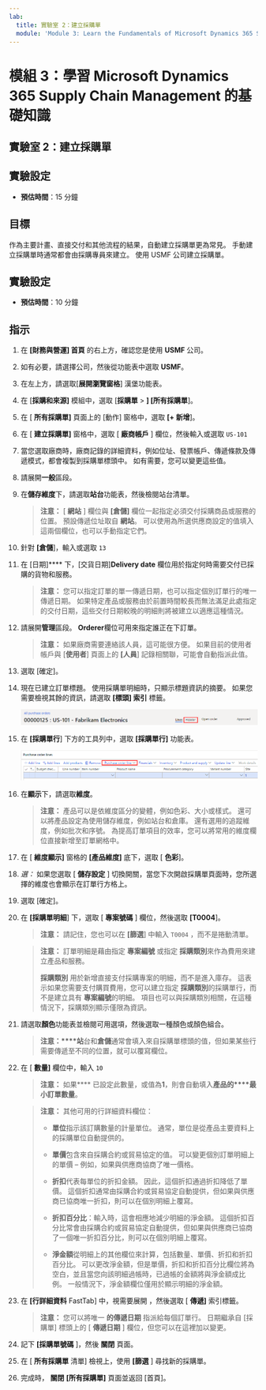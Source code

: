 ```yaml
---
lab:
  title: 實驗室 2：建立採購單
  module: 'Module 3: Learn the Fundamentals of Microsoft Dynamics 365 Supply Chain Management'
---
```


# 模組 3：學習 Microsoft Dynamics 365 Supply Chain Management 的基礎知識

## 實驗室 2：建立採購單

## 實驗設定

   - **預估時間**：15 分鐘

## 目標

作為主要計畫、直接交付和其他流程的結果，自動建立採購單更為常見。 手動建立採購單時通常都會由採購專員來建立。 使用 USMF 公司建立採購單。 

## 實驗設定

   - **預估時間**：10 分鐘

## 指示

1.  在 **[財務與營運] 首頁** 的右上方，確認您是使用 **USMF** 公司。 

1.  如有必要，請選擇公司，然後從功能表中選取 **USMF**。 

1.  在左上方，請選取[**展開瀏覽窗格**] 漢堡功能表。 

1.  在 [**採購和來源]** 模組中，選取 [**採購單**  >  **] [所有採購單**]。 

1.  在 [ **所有採購單]** 頁面上的 [動作] 窗格中，選取 **[+ 新增**]。 

1.  在 [ **建立採購單]** 窗格中，選取 [ **廠商帳戶** ] 欄位，然後輸入或選取 `US-101`

1.  當您選取廠商時，廠商記錄的詳細資料，例如位址、發票帳戶、傳遞條款及傳遞模式，都會複製到採購單標頭中。 如有需要，您可以變更這些值。 

1.  請展開**一般**區段。 

1.  在**儲存維度**下，請選取**站台**功能表，然後檢閱站台清單。 

    > **注意：** [ **網站** ] 欄位與 **[倉儲]** 欄位一起指定必須交付採購商品或服務的位置。 預設傳遞位址取自 **網站**。 可以使用為所選供應商設定的值填入這兩個欄位，也可以手動指定它們。 

1.  針對 **[倉儲**]，輸入或選取 `13`

1.  在 [日期]**** 下，[交貨日期]**Delivery date** 欄位用於指定何時需要交付已採購的貨物和服務。

    > **注意：** 您可以指定訂單的單一傳遞日期，也可以指定個別訂單行的唯一傳遞日期。 如果特定產品或服務由於前置時間較長而無法滿足此處指定的交付日期，這些交付日期較晚的明細則將被建立以適應這種情況。

1.  請展開**管理**區段。 **Orderer**欄位可用來指定誰正在下訂單。 

    > **注意：** 如果廠商需要連絡該人員，這可能很方便。 如果目前的使用者帳戶與 [**使用者**] 頁面上的 **[人員**] 記錄相關聯，可能會自動指派此值。 

1.  選取 [確定]。 

1.  現在已建立訂單標題。 使用採購單明細時，只顯示標題資訊的摘要。 如果您需要檢視其餘的資訊，請選取 **[標頭] 索引** 標籤。 

    ![畫面影像正在顯示標題功能表的位置](./media/lp1-m3-purchase-order-header-option.png)

1.  在 **[採購單行**] 下方的工具列中，選取 **[採購單行]** 功能表。 

    ![畫面影像正在顯示採購單明細功能表選項的位置](./media/lp1-m3-purchase-order-purchase-order-line-menu.png)

1.  在**顯示**下，請選取**維度**。 

    > **注意：** 產品可以是依維度區分的變體，例如色彩、大小或樣式。 還可以將產品設定為使用儲存維度，例如站台和倉庫。 還有選用的追蹤維度，例如批次和序號。 為提高訂單項目的效率，您可以將常用的維度欄位直接新增至訂單網格中。 

1.  在 [ **維度顯示]** 窗格的 **[產品維度]** 底下，選取 [ **色彩**]。 

1.  *選：* 如果您選取 [ **儲存設定** ] 切換開關，當您下次開啟採購單頁面時，您所選擇的維度也會顯示在訂單行方格上。 

1.  選取 [確定]。 

1.  在 **[採購單明細**] 下，選取 [ **專案號碼** ] 欄位，然後選取 **[T0004**]。 

    > **注意：** 請記住，您也可以在 **[篩選**] 中輸入 `T0004` ，而不是捲動清單。 

    > **注意：** 訂單明細是藉由指定 **專案編號** 或指定 **採購類別**來作為費用來建立產品和服務。
    > 
    > **採購類別** 用於新增直接支付採購專案的明細，而不是進入庫存。 這表示如果您需要支付購買費用，您可以建立指定 **採購類別**的採購單行，而不是建立具有 **專案編號**的明細。 項目也可以與採購類別相關，在這種情況下，採購類別顯示僅限為資訊。 

1.  請選取**顏色**功能表並檢閱可用選項，然後選取一種顏色或顏色組合。 

    > **注意：****站**台和**倉儲**通常會填入來自採購單標頭的值，但如果某些行需要傳遞至不同的位置，就可以覆寫欄位。 

1.  在 [ **數量]** 欄位中，輸入 `10` 

    > **注意：** 如果**** 已設定此數量，或值為**1**，則會自動填入**產品的****最小訂單數量**。 

    > **注意：** 其他可用的行詳細資料欄位： 
    >
    >    - **單位**指示該訂購數量的計量單位。 通常，單位是從產品主要資料上的採購單位自動提供的。 
    >
    >    - **單價**包含來自採購合約或貿易協定的值。 可以變更個別訂單明細上的單價 – 例如，如果與供應商協商了唯一價格。 
    >
    >    - **折扣**代表每單位的折扣金額。 因此，這個折扣通過折扣降低了單價。 這個折扣通常由採購合約或貿易協定自動提供，但如果與供應商已協商唯一折扣，則可以在個別明細上覆寫。 
    >
    >    - **折扣百分比**：輸入時，這會相應地減少明細的淨金額。 這個折扣百分比常會由採購合約或貿易協定自動提供，但如果與供應商已協商了一個唯一折扣百分比，則可以在個別明細上覆寫。 
    >
    >    - **淨金額**從明細上的其他欄位來計算，包括數量、單價、折扣和折扣百分比。 可以更改淨金額，但是單價，折扣和折扣百分比欄位將為空白，並且當您向該明細過帳時，已過帳的金額將與淨金額成比例。 一般情況下，淨金額欄位僅用於顯示明細的淨金額。 

1.  在 **[行詳細資料** FastTab] 中，視需要展開 ，然後選取 [ **傳遞]** 索引標籤。 

    > **注意：** 您可以將唯一 **的傳遞日期** 指派給每個訂單行。 日期繼承自 [採購單] 標頭上的 [ **傳遞日期** ] 欄位，但您可以在這裡加以變更。 

1.  記下 **[採購單號碼** ]，然後 **關閉** 頁面。 

1.  在 [ **所有採購單** 清單] 檢視上，使用 **[篩選** ] 尋找新的採購單。 

1.  完成時， **關閉** **[所有採購單]** 頁面並返回 [首頁]。 

